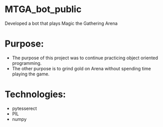 # MTGA_bot_public
Developed a bot that plays Magic the Gathering Arena

# Purpose:
* The purpose of this project was to continue practicing object oriented programming.
* The other purpose is to grind gold on Arena without spending time playing the game. 

# Technologies:
* pytesserect
* PIL 
* numpy




